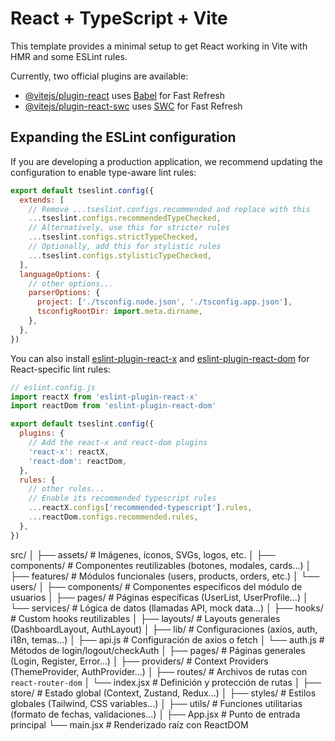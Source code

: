 # React + TypeScript + Vite

This template provides a minimal setup to get React working in Vite with HMR and some ESLint rules.

Currently, two official plugins are available:

- [@vitejs/plugin-react](https://github.com/vitejs/vite-plugin-react/blob/main/packages/plugin-react) uses [Babel](https://babeljs.io/) for Fast Refresh
- [@vitejs/plugin-react-swc](https://github.com/vitejs/vite-plugin-react/blob/main/packages/plugin-react-swc) uses [SWC](https://swc.rs/) for Fast Refresh

## Expanding the ESLint configuration

If you are developing a production application, we recommend updating the configuration to enable type-aware lint rules:

```js
export default tseslint.config({
  extends: [
    // Remove ...tseslint.configs.recommended and replace with this
    ...tseslint.configs.recommendedTypeChecked,
    // Alternatively, use this for stricter rules
    ...tseslint.configs.strictTypeChecked,
    // Optionally, add this for stylistic rules
    ...tseslint.configs.stylisticTypeChecked,
  ],
  languageOptions: {
    // other options...
    parserOptions: {
      project: ['./tsconfig.node.json', './tsconfig.app.json'],
      tsconfigRootDir: import.meta.dirname,
    },
  },
})
```

You can also install [eslint-plugin-react-x](https://github.com/Rel1cx/eslint-react/tree/main/packages/plugins/eslint-plugin-react-x) and [eslint-plugin-react-dom](https://github.com/Rel1cx/eslint-react/tree/main/packages/plugins/eslint-plugin-react-dom) for React-specific lint rules:

```js
// eslint.config.js
import reactX from 'eslint-plugin-react-x'
import reactDom from 'eslint-plugin-react-dom'

export default tseslint.config({
  plugins: {
    // Add the react-x and react-dom plugins
    'react-x': reactX,
    'react-dom': reactDom,
  },
  rules: {
    // other rules...
    // Enable its recommended typescript rules
    ...reactX.configs['recommended-typescript'].rules,
    ...reactDom.configs.recommended.rules,
  },
})
```

src/
│
├── assets/                # Imágenes, íconos, SVGs, logos, etc.
│
├── components/            # Componentes reutilizables (botones, modales, cards...)
│
├── features/              # Módulos funcionales (users, products, orders, etc.)
│   └── users/
│       ├── components/    # Componentes específicos del módulo de usuarios
│       ├── pages/         # Páginas específicas (UserList, UserProfile...)
│       └── services/      # Lógica de datos (llamadas API, mock data...)
│
├── hooks/                 # Custom hooks reutilizables
│
├── layouts/               # Layouts generales (DashboardLayout, AuthLayout)
│
├── lib/                   # Configuraciones (axios, auth, i18n, temas...)
│   ├── api.js             # Configuración de axios o fetch
│   └── auth.js            # Métodos de login/logout/checkAuth
│
├── pages/                 # Páginas generales (Login, Register, Error...)
│
├── providers/             # Context Providers (ThemeProvider, AuthProvider...)
│
├── routes/                # Archivos de rutas con `react-router-dom`
│   └── index.jsx          # Definición y protección de rutas
│
├── store/                 # Estado global (Context, Zustand, Redux...)
│
├── styles/                # Estilos globales (Tailwind, CSS variables...)
│
├── utils/                 # Funciones utilitarias (formato de fechas, validaciones...)
│
├── App.jsx                # Punto de entrada principal
└── main.jsx               # Renderizado raíz con ReactDOM

